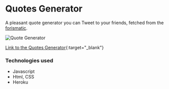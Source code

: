 # Quotes Generator

A pleasant quote generator you can Tweet to your friends, fetched from the [forismatic](https://forismatic.com/en/api/).

![Quote Generator](https://drive.google.com/uc?export=view&id=1gEToVqJcXUfGL3stDxeFZDRJjWPPuVHI)

[Link to the Quotes Generator](https://sharonjseg.github.io/quote_generator/){:target="\_blank"}

### Technologies used

- Javascript
- Html, CSS
- Heroku
